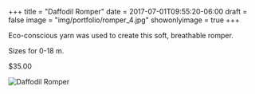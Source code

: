+++
title = "Daffodil Romper" 
date =  2017-07-01T09:55:20-06:00
draft = false
image = "img/portfolio/romper_4.jpg"
showonlyimage = true
+++

Eco-conscious yarn was used to create this soft, breathable romper. 

Sizes for 0-18 m. 

$35.00

![Daffodil Romper](/img/portfolio/romper_4.jpg)
